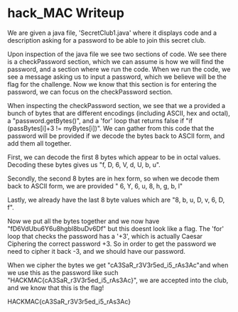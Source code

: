 # hack_MAC Writeup

We are given a java file, 'SecretClub1.java' where it displays code and a description asking for a password to be able to join this secret club.

Upon inspection of the java file we see two sections of code. We see there is a checkPassword section, which we can assume is how we will find the password, and a section where we run the code. When we run the code, we see a message asking us to input a password, which we believe will be the flag for the challenge. Now we know that this section is for entering the password, we can focus on the checkPassword section.

When inspecting the checkPassword section, we see that we a provided a bunch of bytes that are different encodings (including ASCII, hex and octal), a "password.getBytes()", and a 'for' loop that returns false if "if (passBytes[i]+3 != myBytes[i])". We can gather from this code that the password will be provided if we decode the bytes back to ASCII form, and add them all together.

First, we can decode the first 8 bytes which appear to be in octal values. Decoding these bytes gives us "f, D, 6, V, d, U, b, u".

Secondly, the second 8 bytes are in hex form, so when we decode them back to ASCII form, we are provided " 6, Y, 6, u, 8, h, g, b, l"

Lastly, we already have the last 8 byte values which are "8, b, u, D, v, 6, D, f".

Now we put all the bytes together and we now have "fD6VdUbu6Y6u8hgbl8buDv6Df" but this doesnt look like a flag. The 'for' loop that checks the password has a '+3', which is actually Caesar Ciphering the correct password +3. So in order to get the password we need to cipher it back -3, and we should have our password.

When we cipher the bytes we get "cA3SaR_r3V3r5ed_i5_rAs3Ac"and when we use this as the password like such "HACKMAC{cA3SaR_r3V3r5ed_i5_rAs3Ac}", we are accepted into the club, and we know that this is the flag!

HACKMAC{cA3SaR_r3V3r5ed_i5_rAs3Ac}